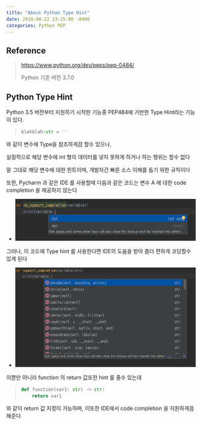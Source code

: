 ```yaml
---
title: "About Python Type Hint"
date: 2018-08-22 23:25:00 -0400
categories: Python PEP
---
```


## Reference
> https://www.python.org/dev/peps/pep-0484/
>
> Python 기준 버전 3.7.0
 
## Python Type Hint


Python 3.5 버전부터 지원하기 시작한 기능중 PEP484에 기반한 Type Hint라는 기능이 있다.

> ```python
> blahblah:str = ''
> ```

와 같이 변수에 Type을 참조하게끔 할수 있으나,

실질적으로 해당 변수에 int 형의 데이터를 넣지 못하게 하거나 하는 행위는 할수 없다

말 그대로 해당 변수에 대한 힌트이며, 개발자간 빠른 소스 이해를 돕기 위한 규칙이다

또한, Pycharm 과 같은 IDE 를 사용할때 다음과 같은 코드는 변수 A 에 대한 code completion 을 제공하지 않는다

- ![no_support_completion](/assets/img/no_support_completion.png)

그러나, 이 코드에 Type hint 를 사용한다면 IDE의 도움을 받아 좀더 편하게 코딩할수 있게 된다

- ![no_support_completion](/assets/img/support_completion.png)

이뿐만 아니라 function 의 return 값또한 hint 를 줄수 있는데

> ```python
> def function(var1: str) -> str:
>     return var1
> ```

와 같이 return 값 지정이 가능하며, 이또한 IDE에서 code completion 을 지원하게끔 해준다
